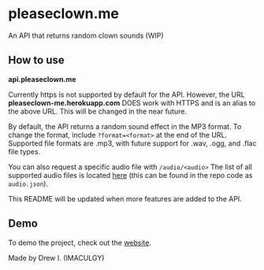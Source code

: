 # pleaseclown.me
An API that returns random clown sounds (WIP)

## How to use
**api.pleaseclown.me**

Currently https is not supported by default for the API. However, the URL **pleaseclown-me.herokuapp.com** DOES work with HTTPS and is an alias to the above URL. This will be changed in the near future.

By default, the API returns a random sound effect in the MP3 format.
To change the format, include `?format=<format>` at the end of the URL. Supported file formats are .mp3, with future support for .wav, .ogg, and .flac file types.

You can also request a specific audio file with `/audio/<audio>` The list of all supported audio files is located [here](https://raw.githubusercontent.com/IMACULGY/pleaseclown.me/master/audio.json) (this can be found in the repo code as  `audio.json`).

This README will be updated when more features are added to the API.

## Demo
To demo the project, check out the [website](https://pleaseclown.me).


Made by Drew I. (IMACULGY)
